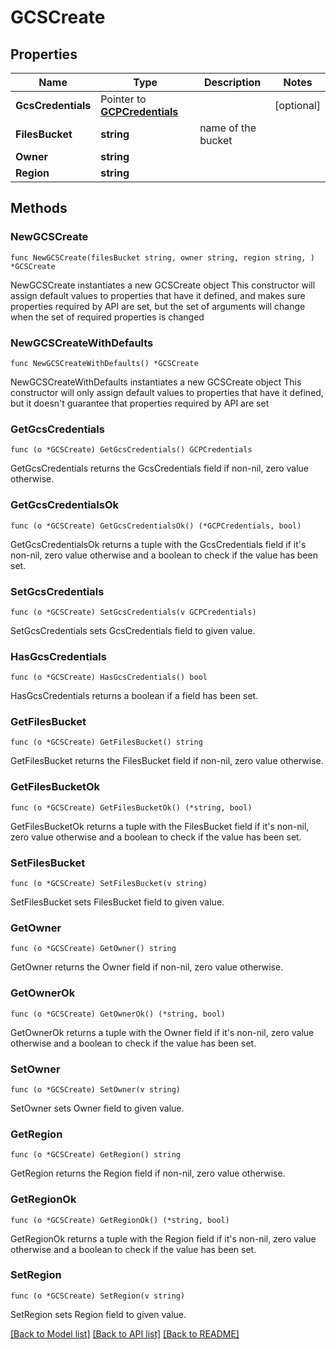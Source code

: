 # GCSCreate

## Properties

Name | Type | Description | Notes
------------ | ------------- | ------------- | -------------
**GcsCredentials** | Pointer to [**GCPCredentials**](GCPCredentials.md) |  | [optional] 
**FilesBucket** | **string** | name of the bucket | 
**Owner** | **string** |  | 
**Region** | **string** |  | 

## Methods

### NewGCSCreate

`func NewGCSCreate(filesBucket string, owner string, region string, ) *GCSCreate`

NewGCSCreate instantiates a new GCSCreate object
This constructor will assign default values to properties that have it defined,
and makes sure properties required by API are set, but the set of arguments
will change when the set of required properties is changed

### NewGCSCreateWithDefaults

`func NewGCSCreateWithDefaults() *GCSCreate`

NewGCSCreateWithDefaults instantiates a new GCSCreate object
This constructor will only assign default values to properties that have it defined,
but it doesn't guarantee that properties required by API are set

### GetGcsCredentials

`func (o *GCSCreate) GetGcsCredentials() GCPCredentials`

GetGcsCredentials returns the GcsCredentials field if non-nil, zero value otherwise.

### GetGcsCredentialsOk

`func (o *GCSCreate) GetGcsCredentialsOk() (*GCPCredentials, bool)`

GetGcsCredentialsOk returns a tuple with the GcsCredentials field if it's non-nil, zero value otherwise
and a boolean to check if the value has been set.

### SetGcsCredentials

`func (o *GCSCreate) SetGcsCredentials(v GCPCredentials)`

SetGcsCredentials sets GcsCredentials field to given value.

### HasGcsCredentials

`func (o *GCSCreate) HasGcsCredentials() bool`

HasGcsCredentials returns a boolean if a field has been set.

### GetFilesBucket

`func (o *GCSCreate) GetFilesBucket() string`

GetFilesBucket returns the FilesBucket field if non-nil, zero value otherwise.

### GetFilesBucketOk

`func (o *GCSCreate) GetFilesBucketOk() (*string, bool)`

GetFilesBucketOk returns a tuple with the FilesBucket field if it's non-nil, zero value otherwise
and a boolean to check if the value has been set.

### SetFilesBucket

`func (o *GCSCreate) SetFilesBucket(v string)`

SetFilesBucket sets FilesBucket field to given value.


### GetOwner

`func (o *GCSCreate) GetOwner() string`

GetOwner returns the Owner field if non-nil, zero value otherwise.

### GetOwnerOk

`func (o *GCSCreate) GetOwnerOk() (*string, bool)`

GetOwnerOk returns a tuple with the Owner field if it's non-nil, zero value otherwise
and a boolean to check if the value has been set.

### SetOwner

`func (o *GCSCreate) SetOwner(v string)`

SetOwner sets Owner field to given value.


### GetRegion

`func (o *GCSCreate) GetRegion() string`

GetRegion returns the Region field if non-nil, zero value otherwise.

### GetRegionOk

`func (o *GCSCreate) GetRegionOk() (*string, bool)`

GetRegionOk returns a tuple with the Region field if it's non-nil, zero value otherwise
and a boolean to check if the value has been set.

### SetRegion

`func (o *GCSCreate) SetRegion(v string)`

SetRegion sets Region field to given value.



[[Back to Model list]](../README.md#documentation-for-models) [[Back to API list]](../README.md#documentation-for-api-endpoints) [[Back to README]](../README.md)


